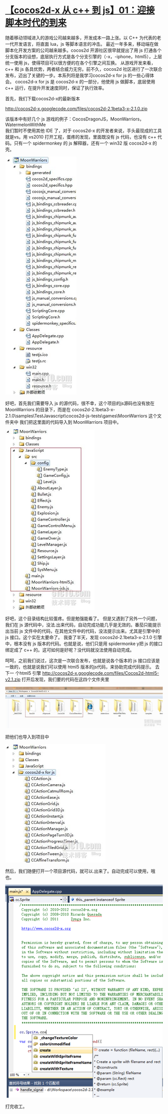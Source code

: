 # [【cocos2d-x 从 c++ 到 js】01：迎接脚本时代的到来](http://goldlion.blog.51cto.com/4127613/1113786)

随着移动领域进入的游戏公司越来越多，开发成本一路上涨。以 C++ 为代表的老一代开发语言，将直面 lua，js 等脚本语言的冲击。
最近一年多来，移动端在做脚本化开发方案的公司越来越多。cocos2d 开源社区很早就提出了用 js 打通各个分支版本的设想，底层执行方式是各个分支引擎的（-x，-iphone，html5），上层统一使用 js，使得项目可以很方便的在各个引擎之间互换。
从游戏开发来看，c++ 和 js 各具优势，两者结合威力无穷。前不久，cocos2d 社区进行了一次联合发布，迈出了关键的一步。本系列将是我学习cocos2d-x for js 的一些心得体会。
cocos2d-x for js 是 cocos2d-x 的一部分，他使用 js 做脚本，底层使用 c++ 运行，在提升开发速度同时，保证了执行效率。

首先，我们下载cocos2d-x的最新版本  

<http://cocos2d-x.googlecode.com/files/cocos2d-2.1beta3-x-2.1.0.zip>

该版本中有好几个 js 游戏的例子：CocosDragonJS，MoonWarriors，WatermelonWithMe  
我们暂时不使用其他 IDE 了，对于 cocos2d-x 的开发者来说，手头最现成的工具就是vs。用 vs2010 打开工程，蛋疼的发现，里面既没有 js 代码，也没有 c++ 代码。只有一个 spidermonkey 的 js 解释器，还有一个 win32 版 cocos2d-x 的壳。

![](images/1.jpg)

好吧，首先我们需要导入 js 的源代码，很不幸，这个项目的js源码也没有放在 MoonWarriors 的目录下，而是在 
cocos2d-2.1beta3-x-2.1.0\samples\TestJavascript\cocos2d-js-tests\games\MoonWarriors 这个文件夹中
我们把这里面的代码导入到 MoonWarriors 项目中。

![](images/2.jpg)

好吧，这个目录结构比较蛋疼。但是勉强能看了。
但是又遇到了另外一个问题，我们在 js 源代码中，没法.出来代码，自动完成功能几乎是无效的。番茄只能提示出当前 js 文件中的代码，在其他文件中的代码，没法提示出来。尤其是引擎中的 js 接口。这个实在太要命了。
我查了半天，发现 cocos2d-2.1beta3-x-2.1.0 引擎中，根本没有 js 版本的代码。也就是说，他们只是用 spidermonke y把 js 的接口绑定成了 c++ 的。这可如何是好呢？没代码就没法使用自动完成。

呵呵，之前我们说过，这次是一次联合发布，也就是说各个版本的 js 接口应该是一致的，也就是说我们可以使用 html5 版本的js代码，来协助完成代码提示。
去下一 个html5 引擎
<http://cocos2d-x.googlecode.com/files/Cocos2d-html5-v2.1.zip>
打开后发现，我们要的代码在这四个文件夹里

![](images/3.jpg)

把他们也导入到项目中

![](images/4.jpg)

然后，我们随便打开一个项目源代码，就可以.出来了。自动完成可以使用，哦也。

![](images/5.png)

打完收工。